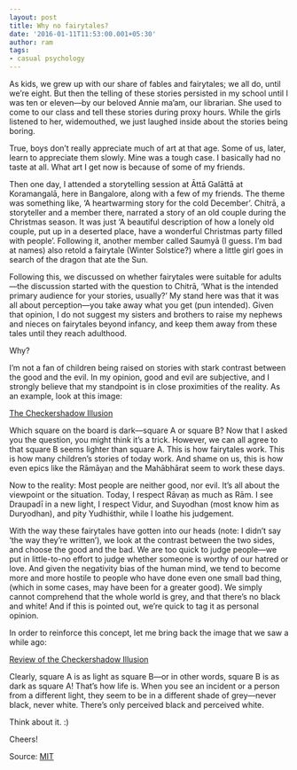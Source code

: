 ```yaml
---
layout: post
title: Why no fairytales?
date: '2016-01-11T11:53:00.001+05:30'
author: ram
tags:
- casual psychology
---
```


As kids, we grew up with our share of fables and fairytales; we all do, until we’re eight. But then the telling of these stories persisted in my school until I was ten or eleven—by our beloved Annie ma’am, our librarian. She used to come to our class and tell these stories during proxy hours. While the girls listened to her, widemouthed, we just laughed inside about the stories being boring.

True, boys don’t really appreciate much of art at that age. Some of us, later, learn to appreciate them slowly. Mine was a tough case. I basically had no taste at all. What art I get now is because of some of my friends.

Then one day, I attended a storytelling session at Āttā Galāttā at Koramangalā, here in Bangalore, along with a few of my friends. The theme was something like, ‘A heartwarming story for the cold December’. Chitrā, a storyteller and a member there, narrated a story of an old couple during the Christmas season. It was just ‘A beautiful description of how a lonely old couple, put up in a deserted place, have a wonderful Christmas party filled with people’. Following it, another member called Saumyā (I guess. I’m bad at names) also retold a fairytale (Winter Solstice?) where a little girl goes in search of the dragon that ate the Sun.

Following this, we discussed on whether fairytales were suitable for adults—the discussion started with the question to Chitrā, ‘What is the intended primary audience for your stories, usually?’ My stand here was that it was all about perception—you take away what you get (pun intended). Given that opinion, I do not suggest my sisters and brothers to raise my nephews and nieces on fairytales beyond infancy, and keep them away from these tales until they reach adulthood.

Why?

I’m not a fan of children being raised on stories with stark contrast between the good and the evil. In my opinion, good and evil are subjective, and I strongly believe that my standpoint is in close proximities of the reality. As an example, look at this image:

[The Checkershadow Illusion](http://persci.mit.edu/_media/gallery/checkershadow_illusion4full.jpg 'The Checkershadow Illusion')

Which square on the board is dark—square A or square B? Now that I asked you the question, you might think it’s a trick. However, we can all agree to that square B seems lighter than square A. This is how fairytales work. This is how many children’s stories of today work. And shame on us, this is how even epics like the Rāmāyaṇ and the Mahābhārat seem to work these days.

Now to the reality: Most people are neither good, nor evil. It’s all about the viewpoint or the situation. Today, I respect Rāvaṇ as much as Rām. I see Draupadī in a new light, I respect Vidur, and Suyodhan (most know him as Duryodhan), and pity Yudhiśthir, while I loathe his judgement.

With the way these fairytales have gotten into our heads (note: I didn’t say ‘the way they’re written’), we look at the contrast between the two sides, and choose the good and the bad. We are too quick to judge people—we put in little-to-no effort to judge whether someone is worthy of our hatred or love. And given the negativity bias of the human mind, we tend to become more and more hostile to people who have done even one small bad thing, (which in some cases, may have been for a greater good). We simply cannot comprehend that the whole world is grey, and that there’s no black and white! And if this is pointed out, we’re quick to tag it as personal opinion.

In order to reinforce this concept, let me bring back the image that we saw a while ago:

[Review of the Checkershadow Illusion](http://persci.mit.edu/_media/gallery/checkershadow_proof4full.jpg 'Review of the Checkershadow Illusion')

Clearly, square A is as light as square B—or in other words, square B is as dark as square A! That’s how life is. When you see an incident or a person from a different light, they seem to be in a different shade of grey—never black, never white. There’s only perceived black and perceived white.

Think about it. :)

Cheers!

Source: [MIT](http://persci.mit.edu/gallery/checkershadow/download)
